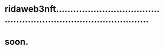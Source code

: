 # ridaweb3nft......................................................................................
# soon.

